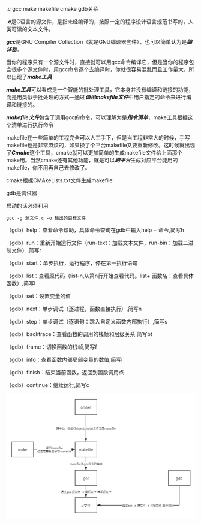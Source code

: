  .c gcc make makefile cmake gdb关系

***.c***是C语言的源文件，是指未经编译的，按照一定的程序设计语言规范书写的，人类可读的文本文件。

***gcc***是GNU Compiler Collection（就是GNU编译器套件），也可以简单认为是***编译器***。

当你的程序只有一个源文件时，直接就可以用gcc命令编译它，但是当你的程序包含很多个源文件时，用gcc命令逐个去编译时，你就很容易混乱而且工作量大，所以出现了***make工具***

***make工具***可以看成是一个智能的批处理工具，它本身并没有编译和链接的功能，而是用类似于批处理的方式—通过***调用makefile文件***中用户指定的命令来进行编译和链接的。

***makefile文件***包含了调用gcc的命令，可以理解为是***指令清单***，make工具根据这个清单进行执行命令

makefile在一些简单的工程完全可以人工手下，但是当工程非常大的时候，手写makefile也是非常麻烦的，如果换了个平台makefile又要重新修改。这时候就出现了***Cmake***这个工具，cmake就可以更加简单的生成makefile文件给上面那个make用。当然cmake还有其他功能，就是可以***跨平台***生成对应平台能用的makefile，你不用再自己去修改了。

cmake根据CMAkeLists.txt文件生成makefile

gdb是调试器 

启动的话必须利用

```shell
gcc -g 源文件.c -o 输出的目标文件
```

（gdb）help：查看命令帮助，具体命令查询在gdb中输入help + 命令,简写h

（gdb）run：重新开始运行文件（run-text：加载文本文件，run-bin：加载二进制文件）,简写r

（gdb）start：单步执行，运行程序，停在第一执行语句

（gdb）list：查看原代码（list-n,从第n行开始查看代码。list+ 函数名：查看具体函数）,简写l

（gdb）set：设置变量的值

（gdb）next：单步调试（逐过程，函数直接执行）,简写n

（gdb）step：单步调试（逐语句：跳入自定义函数内部执行）,简写s

（gdb）backtrace：查看函数的调用的栈帧和层级关系,简写bt

（gdb）frame：切换函数的栈帧,简写f

（gdb）info：查看函数内部局部变量的数值,简写i

（gdb）finish：结束当前函数，返回到函数调用点

（gdb）continue：继续运行,简写c


<img src="./.c gcc make makefile cmake gdb关系/关系.png">

